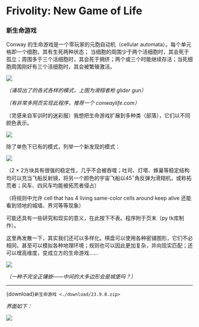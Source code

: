 # Frivolity: New Game of Life

### 新生命游戏

Conway 的生命游戏是一个零玩家的元胞自动机（cellular automata）。每个单元格即一个细胞，其有生死两种状态； 当细胞的周围少于两个活细胞时，其会死于孤立；周围多于三个活细胞时，其会死于拥挤；两个或三个时能继续存活；当死细胞周围刚好有三个活细胞时，其会被繁殖激活。

![](./graph/23.9.8.gif)

*（涌现出了的各式各样的模式，上图为滑翔者枪 glider gun）*

*（有非常多网页实现此程序，推荐一个 conwaylife.com）*

（灵感来自军训时的迷彩服）我想把生命游戏扩展到多种类（部落），它们以不同颜色表示。

![](./graph/23.9.8(2).png)

除了单色下已有的模式，列举一个新发现的模式：

![](./graph/23.9.8(5).gif)

（$2\times2$方块具有很强的稳定性，几乎不会被吞噬；吐司、灯塔、蜂巢等稳定结构均可以充当飞船反射镜，将另一个颜色的宇宙飞船以$45^{\circ}$角反弹为滑翔机，或称拓荒者；风车、四风车均能被拓荒者侵占）

（将规则中允许 cell that has 4 living same-color cells around keep alive 还能看到领地的城墙、界河等等现象）

可能还具有一些研究和现实的意义，在此按下不表。程序附于页末（py tk库制作）。

这里再发散一下，其实我们还可以多样化。棋盘可以使用各种密铺图形，它们不必相同，甚至可以模拟各种地理环境；规则也可以因此更加复杂，并向现实匹配；还可以增高维度，变成立方的生命游戏……

![](./graph/23.9.8(3).png)

*（一种不完全正镶嵌——中间的大多边形会是城堡吗？）*

---

{download}`新生命游戏 <./download/23.9.8.zip>`

*界面如下：*

![](./graph/23.9.8(4).png)